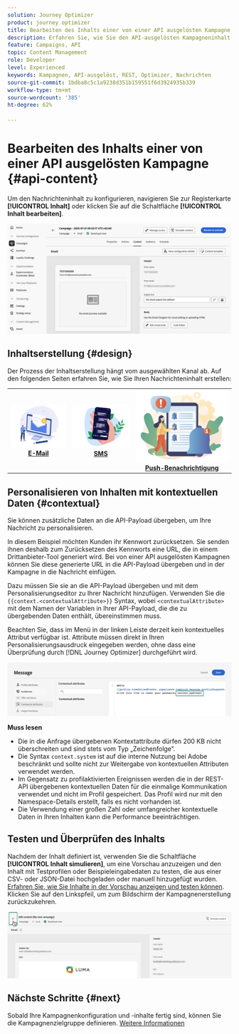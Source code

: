 ```yaml
---
solution: Journey Optimizer
product: journey optimizer
title: Bearbeiten des Inhalts einer von einer API ausgelösten Kampagne
description: Erfahren Sie, wie Sie den API-ausgelösten Kampagneninhalt bearbeiten.
feature: Campaigns, API
topic: Content Management
role: Developer
level: Experienced
keywords: Kampagnen, API-ausgelöst, REST, Optimizer, Nachrichten
source-git-commit: 1bdba8c5c1a9238d351b159551f6d3924935b339
workflow-type: tm+mt
source-wordcount: '385'
ht-degree: 62%

---
```



# Bearbeiten des Inhalts einer von einer API ausgelösten Kampagne {#api-content}

Um den Nachrichteninhalt zu konfigurieren, navigieren Sie zur Registerkarte **[!UICONTROL Inhalt]** oder klicken Sie auf die Schaltfläche **[!UICONTROL Inhalt bearbeiten]**.

![](assets/campaign-content.png)

## Inhaltserstellung {#design}

Der Prozess der Inhaltserstellung hängt vom ausgewählten Kanal ab. Auf den folgenden Seiten erfahren Sie, wie Sie Ihren Nachrichteninhalt erstellen:

<table style="table-layout:fixed"><tr style="border: 0;">
<td><a href="../email/create-email.md"><img alt="E-Mail" src="../channels/assets/do-not-localize/email.png"></a>
<div align="center"><a href="../email/create-email.md"><strong>E-Mail</strong></a></div></td>
<td><a href="../sms/create-sms.md"><img alt="SMS" src="../channels/assets/do-not-localize/sms.png"></a>
<div align="center"><a href="../sms/create-sms.md"><strong>SMS</strong></a></div></td>
<td><a href="../push/create-push.md"><img alt="Push" src="../channels/assets/do-not-localize/push.png"></a>
<div align="center"><a href="../push/create-push.md"><strong>Push-Benachrichtigung</strong></a></div></td>
</tr></table>

## Personalisieren von Inhalten mit kontextuellen Daten {#contextual}

Sie können zusätzliche Daten an die API-Payload übergeben, um Ihre Nachricht zu personalisieren.

In diesem Beispiel möchten Kunden ihr Kennwort zurücksetzen. Sie senden ihnen deshalb zum Zurücksetzen des Kennworts eine URL, die in einem Drittanbieter-Tool generiert wird. Bei von einer API ausgelösten Kampagnen können Sie diese generierte URL in die API-Payload übergeben und in der Kampagne in die Nachricht einfügen.

Dazu müssen Sie sie an die API-Payload übergeben und mit dem Personalisierungseditor zu Ihrer Nachricht hinzufügen. Verwenden Sie die `{{context.<contextualAttribute>}}` Syntax, wobei `<contextualAttribute>` mit dem Namen der Variablen in Ihrer API-Payload, die die zu übergebenden Daten enthält, übereinstimmen muss.

Beachten Sie, dass im Menü in der linken Leiste derzeit kein kontextuelles Attribut verfügbar ist. Attribute müssen direkt in Ihren Personalisierungsausdruck eingegeben werden, ohne dass eine Überprüfung durch [!DNL Journey Optimizer] durchgeführt wird.

![](assets/api-triggered-context.png)

**Muss lesen**

* Die in die Anfrage übergebenen Kontextattribute dürfen 200 KB nicht überschreiten und sind stets vom Typ „Zeichenfolge“.
* Die Syntax `context.system` ist auf die interne Nutzung bei Adobe beschränkt und sollte nicht zur Weitergabe von kontextuellen Attributen verwendet werden.
* Im Gegensatz zu profilaktivierten Ereignissen werden die in der REST-API übergebenen kontextuellen Daten für die einmalige Kommunikation verwendet und nicht im Profil gespeichert. Das Profil wird nur mit den Namespace-Details erstellt, falls es nicht vorhanden ist.
* Die Verwendung einer großen Zahl oder umfangreicher kontextuelle Daten in Ihren Inhalten kann die Performance beeinträchtigen.

## Testen und Überprüfen des Inhalts

Nachdem der Inhalt definiert ist, verwenden Sie die Schaltfläche **[!UICONTROL Inhalt simulieren]**, um eine Vorschau anzuzeigen und den Inhalt mit Testprofilen oder Beispieleingabedaten zu testen, die aus einer CSV- oder JSON-Datei hochgeladen oder manuell hinzugefügt wurden. [Erfahren Sie, wie Sie Inhalte in der Vorschau anzeigen und testen können](../content-management/preview-test.md). Klicken Sie auf den Linkspfeil, um zum Bildschirm der Kampagnenerstellung zurückzukehren.

![](assets/create-campaign-design.png)

## Nächste Schritte {#next}

Sobald Ihre Kampagnenkonfiguration und -inhalte fertig sind, können Sie die Kampagnenzielgruppe definieren. [Weitere Informationen](api-triggered-campaign-audience.md)
